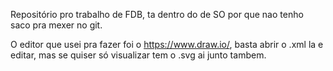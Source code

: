 
Repositório pro trabalho de FDB, ta dentro do de SO por que nao tenho saco pra mexer no git.

O editor que usei pra fazer foi o https://www.draw.io/, basta abrir o .xml la e editar, 
mas se quiser só visualizar tem o .svg ai junto tambem.

